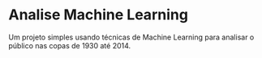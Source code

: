 # Analise Machine Learning
Um projeto simples usando técnicas de Machine Learning para analisar o público nas copas de 1930 até 2014.
